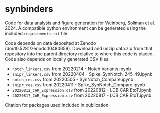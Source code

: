 # synbinders
Code for data analysis and figure generation for Weinberg, Soliman et al. 2024. A compatible python environment can be generated using the included `requirements.txt` file. 

Code depends on data deposited at Zenodo (doi:10.5281/zenodo.10480659). Download and unzip data.zip from that repository into the parent directory relative to where this code is placed. Code also depends on locally generated CSV files:

- `notch_linkers.csv` from 20220214 - Notch Variants.ipynb
- `snipr_linkers.csv` from 20220404 - Spike\_SynNotch\_245\_49.ipynb
- `notch_res.csv` from 20220505 - SynNotch\_Compare.ipynb
- `snipr_res.csv` from 20220411 - Spike\_SynNotch\_Compare.ipynb
- `20220812_CAR_Expression.csv` from 20220812 - LCB CAR EtoT.ipynb
- `20220817_CAR_Expression.csv` from 20220817 - LCB CAR EtoT.ipynb

Citation for packages used included in publication.
